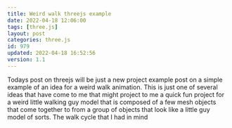 ```yaml
---
title: Weird walk threejs example
date: 2022-04-18 12:06:00
tags: [three.js]
layout: post
categories: three.js
id: 979
updated: 2022-04-18 16:52:56
version: 1.1
---
```


Todays post on threejs will be just a new project example post on a simple example of an idea for a weird walk animation. This is just one of several ideas that have come to me that might project to me a quick fun project for a weird little walking guy model that is composed of a few mesh objects that come together to from a group of objects that look like a little guy model of sorts. The walk cycle that I had in mind

<!-- more -->
